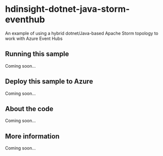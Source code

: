# hdinsight-dotnet-java-storm-eventhub
An example of using a hybrid dotnet/Java-based Apache Storm topology to work with Azure Event Hubs
## Running this sample
Coming soon...
## Deploy this sample to Azure
Coming soon...
## About the code
Coming soon...
## More information
Coming soon...